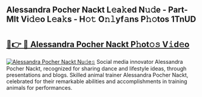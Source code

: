 ## Alessandra Pocher Nackt L𝚎a𝚔ed N𝚞𝚍e - Part-Mlt Vi𝚍𝚎o L𝚎a𝚔s - H𝚘𝚝 O𝚗𝚕yf𝚊ns P𝚑𝚘tos 1TnUD

# <h2><a href="http://kfdg71.oniu.top/?m=Alessandra+Pocher+Nackt">🔗👉 🔴 Alessandra Pocher Nackt P𝚑ot𝚘𝚜 V𝚒d𝚎o</a></h2>

[![Alessandra Pocher Nackt Nu𝚍e𝚜](https://i.imgur.com/0qMVB7G.gif)](http://kfdg71.oniu.top/?m=Alessandra+Pocher+Nackt)
Social media innovator Alessandra Pocher Nackt, recognized for sharing dance and lifestyle ideas, through presentations and blogs. Skilled animal trainer Alessandra Pocher Nackt, celebrated for their remarkable abilities and accomplishments in training animals for performances.  
